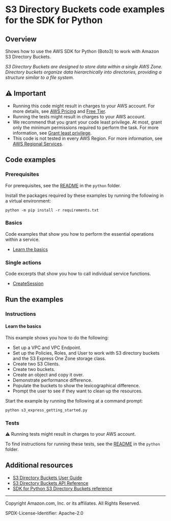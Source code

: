 # S3 Directory Buckets code examples for the SDK for Python

## Overview

Shows how to use the AWS SDK for Python (Boto3) to work with Amazon S3 Directory Buckets.

<!--custom.overview.start-->
<!--custom.overview.end-->

_S3 Directory Buckets are designed to store data within a single AWS Zone. Directory buckets organize data hierarchically into directories, providing a structure similar to a file system._

## ⚠ Important

* Running this code might result in charges to your AWS account. For more details, see [AWS Pricing](https://aws.amazon.com/pricing/) and [Free Tier](https://aws.amazon.com/free/).
* Running the tests might result in charges to your AWS account.
* We recommend that you grant your code least privilege. At most, grant only the minimum permissions required to perform the task. For more information, see [Grant least privilege](https://docs.aws.amazon.com/IAM/latest/UserGuide/best-practices.html#grant-least-privilege).
* This code is not tested in every AWS Region. For more information, see [AWS Regional Services](https://aws.amazon.com/about-aws/global-infrastructure/regional-product-services).

<!--custom.important.start-->
<!--custom.important.end-->

## Code examples

### Prerequisites

For prerequisites, see the [README](../../README.md#Prerequisites) in the `python` folder.

Install the packages required by these examples by running the following in a virtual environment:

```
python -m pip install -r requirements.txt
```

<!--custom.prerequisites.start-->
<!--custom.prerequisites.end-->

### Basics

Code examples that show you how to perform the essential operations within a service.

- [Learn the basics](s3_express_getting_started.py)


### Single actions

Code excerpts that show you how to call individual service functions.

- [CreateSession](s3_express_wrapper.py#L162)


<!--custom.examples.start-->
<!--custom.examples.end-->

## Run the examples

### Instructions


<!--custom.instructions.start-->
<!--custom.instructions.end-->


#### Learn the basics

This example shows you how to do the following:

- Set up a VPC and VPC Endpoint.
- Set up the Policies, Roles, and User to work with S3 directory buckets and the S3 Express One Zone storage class.
- Create two S3 Clients.
- Create two buckets.
- Create an object and copy it over.
- Demonstrate performance difference.
- Populate the buckets to show the lexicographical difference.
- Prompt the user to see if they want to clean up the resources.

<!--custom.basic_prereqs.s3-directory-buckets_Scenario_ExpressBasics.start-->
<!--custom.basic_prereqs.s3-directory-buckets_Scenario_ExpressBasics.end-->

Start the example by running the following at a command prompt:

```
python s3_express_getting_started.py
```


<!--custom.basics.s3-directory-buckets_Scenario_ExpressBasics.start-->
<!--custom.basics.s3-directory-buckets_Scenario_ExpressBasics.end-->


### Tests

⚠ Running tests might result in charges to your AWS account.


To find instructions for running these tests, see the [README](../../README.md#Tests)
in the `python` folder.



<!--custom.tests.start-->
<!--custom.tests.end-->

## Additional resources

- [S3 Directory Buckets User Guide](https://docs.aws.amazon.com/AmazonS3/latest/userguide/directory-buckets-overview.html)
- [S3 Directory Buckets API Reference](https://docs.aws.amazon.com/AmazonS3/latest/API/Welcome.html)
- [SDK for Python S3 Directory Buckets reference](https://boto3.amazonaws.com/v1/documentation/api/latest/reference/services/s3-directory-buckets.html)

<!--custom.resources.start-->
<!--custom.resources.end-->

---

Copyright Amazon.com, Inc. or its affiliates. All Rights Reserved.

SPDX-License-Identifier: Apache-2.0
